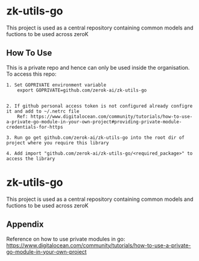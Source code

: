
# zk-utils-go

This project is used as a central repository containing common models and fuctions to be used across zeroK


## How To Use

This is a private repo and hence can only be used inside the organisation. To access this repo:

    1. Set GOPRIVATE environment variable
        export GOPRIVATE=github.com/zerok-ai/zk-utils-go


    2. If github personal access token is not configured already configre it and add to ~/.netrc file
        Ref: https://www.digitalocean.com/community/tutorials/how-to-use-a-private-go-module-in-your-own-project#providing-private-module-credentials-for-https

    3. Run go get github.com/zerok-ai/zk-utils-go into the root dir of project where you require this library

    4. Add import "github.com/zerok-ai/zk-utils-go/<required_package>" to access the library 


# zk-utils-go

This project is used as a central repository containing common models and fuctions to be used across zeroK


## Appendix

Reference on how to use private modules in go: https://www.digitalocean.com/community/tutorials/how-to-use-a-private-go-module-in-your-own-project